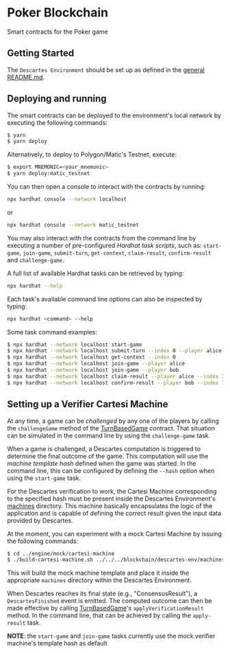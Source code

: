 # Poker Blockchain

Smart contracts for the Poker game

## Getting Started

The `Descartes Environment` should be set up as defined in the [general README.md](../README.md#Environment).


## Deploying and running

The smart contracts can be deployed to the environment's local network by executing the following commands:

```bash
$ yarn
$ yarn deploy
```

Alternatively, to deploy to Polygon/Matic's Testnet, execute:
```bash
$ export MNEMONIC=<your_mnemonic>
$ yarn deploy:matic_testnet
```

You can then open a console to interact with the contracts by running:
```bash
npx hardhat console --network localhost
```
or
```bash
npx hardhat console --network matic_testnet
```

You may also interact with the contracts from the command line by executing a number of pre-configured _Hardhat task scripts_, such as: `start-game`, `join-game`, `submit-turn`, `get-context`, `claim-result`, `confirm-result` and `challenge-game`.

A full list of available Hardhat tasks can be retrieved by typing:
```bash
npx hardhat --help
```

Each task's available command line options can also be inspected by typing:
```bash
npx hardhat <command> --help
```

Some task command examples:

```bash
$ npx hardhat --network localhost start-game
$ npx hardhat --network localhost submit-turn --index 0 --player alice --data "0x00000000000000030000000000000004"
$ npx hardhat --network localhost get-context --index 0
$ npx hardhat --network localhost join-game --player alice
$ npx hardhat --network localhost join-game --player bob
$ npx hardhat --network localhost claim-result --player alice --index 1 --result [70,130]
$ npx hardhat --network localhost confirm-result --player bob --index 1
```

## Setting up a Verifier Cartesi Machine

At any time, a game can be _challenged_ by any one of the players by calling the `challengeGame` method of the [TurnBasedGame](contracts/TurnBasedGame.sol) contract. That situation can be simulated in the command line by using the `challenge-game` task.

When a game is challenged, a Descartes computation is triggered to determine the final outcome of the game. This computation will use the _machine template hash_ defined when the game was started. In the command line, this can be configured by defining the `--hash` option when using the `start-game` task.

For the Descartes verification to work, the Cartesi Machine corresponding to the specified hash must be present inside the Descartes Environment's [machines](descartes-env/machines) directory. This machine basically encapsulates the logic of the application and is capable of defining the correct result given the input data provided by Descartes.

At the moment, you can experiment with a mock Cartesi Machine by issuing the following commands:
```bash
$ cd ../engine/mock/cartesi-machine
$ ./build-cartesi-machine.sh ../../../blockchain/descartes-env/machines
```

This will build the mock machine template and place it inside the appropriate `machines` directory within the Descartes Environment.

When Descartes reaches its final state (e.g., "ConsensusResult"), a `DescartesFinished` event is emitted. The computed outcome can then be made effective by calling [TurnBasedGame](contracts/TurnBasedGame.sol)'s `applyVerificationResult` method. In the command line, that can be achieved by calling the `apply-result` task.

**NOTE**: the `start-game` and `join-game` tasks currently use the mock verifier machine's template hash as default
